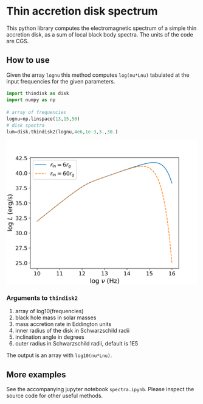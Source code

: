 Thin accretion disk spectrum
==============================

This python library computes the electromagnetic spectrum of a simple thin accretion disk, as a sum of local black body spectra. The units of the code are CGS. 

## How to use

Given the array `lognu` this method computes `log(nu*Lnu)` tabulated at the input frequencies for the given parameters.

```python
import thindisk as disk
import numpy as np

# array of frequencies
lognu=np.linspace(13,15,50)
# disk spectra
lum=disk.thindisk2(lognu,4e6,1e-3,3.,30.)
```

![Plot comparing two spectra of thin accretion disk with different values of inner radii](plot.png)

### Arguments to `thindisk2`

1. array of log10(frequencies)
2. black hole mass in solar masses
3. mass accretion rate in Eddington units
4. inner radius of the disk in Schwarzschild radii
5. inclination angle in degrees
6. outer radius in Schwarzschild radii, default is 1E5

The output is an array with `log10(nu*Lnu)`.


## More examples

See the accompanying jupyter notebook `spectra.ipynb`. Please inspect the source code for other useful methods.
